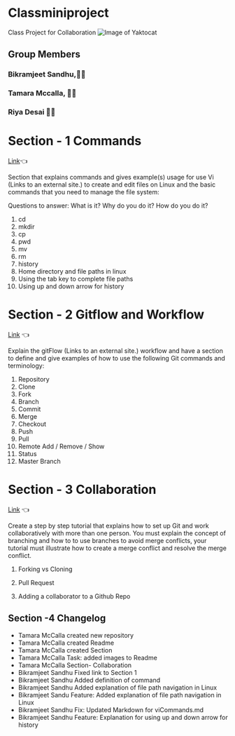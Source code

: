 # Classminiproject
Class Project for Collaboration
![Image of Yaktocat](https://octodex.github.com/images/filmtocat.png)
## Group Members
### Bikramjeet Sandhu,:man_student:
### Tamara Mccalla, :woman_student:
### Riya Desai :woman_student:

# Section - 1 Commands 
[Link](https://github.com/tmccalla777/RBTminiproject--Fall-2019/blob/master/viCommands.md):point_left:

Section that explains commands and gives example(s) usage for use Vi (Links to an external site.) to create and edit files on Linux and the basic commands that you need to manage the file system:

Questions to answer: What is it? Why do you do it? How do you do it?

1. cd
2. mkdir
3. cp
4. pwd
5. mv
6. rm
7. history
8. Home directory and file paths in linux
9. Using the tab key to complete file paths
10. Using up and down arrow for history

# Section - 2 Gitflow and Workflow 
[Link](https://github.com/tmccalla777/RBTminiproject--Fall-2019/blob/master/Command.md) :point_left:

Explain the gitFlow (Links to an external site.) workflow and have a section to define and give examples of how to use the following Git commands and terminology:

1. Repository
2. Clone
3. Fork
4. Branch
5. Commit
6. Merge
7. Checkout
8. Push
9. Pull
10. Remote Add / Remove / Show
11. Status
12. Master Branch

# Section - 3 Collaboration
[Link](https://github.com/tmccalla777/RBTminiproject--Fall-2019/blob/master/collaboration.md) :point_left:

Create a step by step tutorial that explains how to set up Git and work collaboratively with more than one person.  You must explain the concept of branching and how to to use branches to avoid merge conflicts, your tutorial must illustrate how to create a merge conflict and resolve the merge conflict.   

1. Forking vs Cloning

2. Pull Request

3.  Adding a collaborator to a Github Repo


## Section -4 Changelog
- Tamara McCalla created new repository
- Tamara McCalla created Readme
- Tamara McCalla created Section
- Tamara McCalla Task: added images to Readme
- Tamara McCalla Section- Collaboration
- Bikramjeet Sandhu Fixed link to Section 1
- Bikramjeet Sandhu Added definition of command
- Bikramjeet Sandhu Added explanation of file path navigation in Linux
- Bikramjeet Sandu Feature: Added explanation of file path navigation in Linux
- Bikramjeet Sandhu Fix: Updated Markdown for viCommands.md
- Bikramjeet Sandhu Feature: Explanation for using up and down arrow for history
